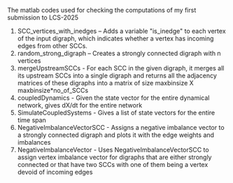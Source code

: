 The matlab codes used for checking the computations of my first submission to LCS-2025
1) SCC_vertices_with_inedges – Adds a variable "is_inedge" to each vertex of the input digraph, which indicates whether a vertex has incoming edges from other SCCs.
2) random_strong_digraph – Creates a strongly connected digraph with n vertices
3) mergeUpstreamSCCs - For each SCC in the given digraph, it merges all its upstream SCCs into a single digraph and returns all the adjacency matrices of these digraphs into a matrix of size maxbinsize X maxbinsize*no_of_SCCs
4) coupledDynamics - Given the state vector for the entire dynamical network, gives dX/dt for the entire network
5) SimulateCoupledSystems -  Gives a list of state vectors for the entire time span
6) NegativeImbalanceVectorSCC - Assigns a negative imbalance vector to a strongly connected digraph and plots it with the edge weights and imbalances
7) NegativeImbalanceVector - Uses NegativeImbalanceVectorSCC to assign vertex imbalance vector for digraphs that are either strongly connected or that have two SCCs with one of them being a vertex devoid of incoming edges
